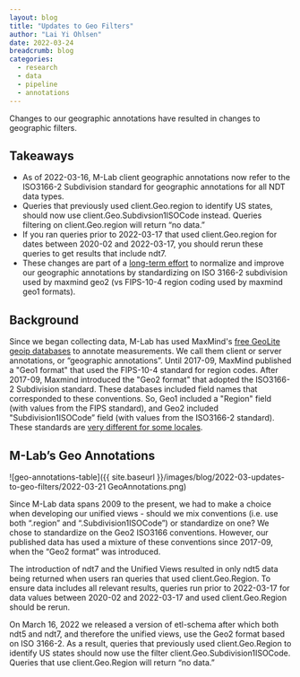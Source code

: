 ```yaml
---
layout: blog
title: "Updates to Geo Filters"
author: "Lai Yi Ohlsen"
date: 2022-03-24
breadcrumb: blog
categories:
  - research
  - data
  - pipeline
  - annotations
---
```


Changes to our geographic annotations have resulted in changes to geographic filters. <!--more-->



## Takeaways 

* As of 2022-03-16, M-Lab client geographic annotations now refer to the ISO3166-2 Subdivision standard for geographic annotations for all NDT data types. 
* Queries that previously used client.Geo.region to identify US states, should now use client.Geo.Subdivsion1ISOCode instead. 
Queries filtering on client.Geo.region will return “no data.” 
* If you ran queries prior to 2022-03-17 that used client.Geo.region for dates between 2020-02 and 2022-03-17, you should rerun these queries to get results that include ndt7.
* These changes are part of a [long-term effort](https://www.measurementlab.net/blog/evolution-of-annotations/#evolution-of-m-lab's-geographic-and-network-annotations) to normalize and improve our geographic annotations by standardizing on ISO 3166-2 subdivision used by maxmind geo2 (vs FIPS-10-4 region coding used by maxmind geo1 formats). 


## Background 
Since we began collecting data, M-Lab has used MaxMind's [free GeoLite geoip databases](https://dev.maxmind.com/geoip/geolite2-free-geolocation-data?lang=en) to annotate measurements. We call them client or server annotations, or “geographic annotations”. Until 2017-09, MaxMind published a "Geo1 format" that used the FIPS-10-4 standard for region codes. After 2017-09, Maxmind introduced the "Geo2 format" that adopted the ISO3166-2 Subdivision standard. These databases included field names that corresponded to these conventions. So, Geo1 included a "Region" field (with values from the FIPS standard), and Geo2 included "Subdivision1ISOCode” field (with values from the ISO3166-2 standard). These standards are [very different for some locales](https://github.com/m-lab/annotation-service/blob/master/data/fips-iso-map.csv).


## M-Lab’s Geo Annotations

![geo-annotations-table]({{ site.baseurl }}/images/blog/2022-03-updates-to-geo-filters/2022-03-21 GeoAnnotations.png)

Since M-Lab data spans 2009 to the present, we had to make a choice when developing our unified views - should we mix conventions (i.e. use both “.region” and “.Subdivision1ISOCode”) or standardize on one? We chose to standardize on the Geo2 ISO3166 conventions. However, our published data has used a mixture of these conventions since 2017-09, when the “Geo2 format” was introduced. 

The introduction of ndt7 and the Unified Views resulted in only ndt5 data being returned when users ran queries that used client.Geo.Region. To ensure data includes all relevant results, queries run prior to 2022-03-17 for data values between 2020-02 and 2022-03-17 and used client.Geo.Region should be rerun.

On March 16, 2022 we released a version of etl-schema after which both ndt5 and ndt7, and therefore the unified views, use the Geo2 format based on ISO 3166-2. As a result, queries that previously used client.Geo.Region to identify US states should now use the filter client.Geo.Subdivision1ISOCode. Queries that use client.Geo.Region will return “no data.” 
